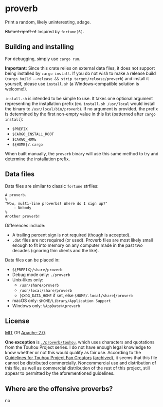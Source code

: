 # proverb
Print a random, likely uninteresting, adage.

~~Blatant ripoff of~~ Inspired by `fortune(6)`.

## Building and installing
For debugging, simply use `cargo run`.

**Important:** Since this crate relies on external data files, it does not
support being installed by `cargo install`. If you do not wish to make a release
build (`cargo build --release && strip target/release/proverb`) and install it
yourself, please use `install.sh` (a Windows-compatible solution is welcome!).

`install.sh` is intended to be simple to use. It takes one optional argument
representing the installation prefix (ex. `install.sh /usr/local` would install
the binary to `/usr/local/bin/proverb`). If no argument is provided, the prefix
is determined by the first non-empty value in this list (patterned after
`cargo install`):
* `$PREFIX`
* `$CARGO_INSTALL_ROOT`
* `$CARGO_HOME`
* `${HOME}/.cargo`

When built manually, the `proverb` binary will use this same method to try and
determine the installation prefix.

## Data files
Data files are similar to classic `fortune` strfiles:
```
A proverb.
%
"Wow, multi-line proverbs! Where do I sign up?"
    — Nobody
%
Another proverb!
```

Differences include:
* A trailing percent sign is not required (though is accepted).
* `.dat` files are not required (or used). Proverb files are most likely small
  enough to fit into memory on any computer made in the past two decades
  (ignoring thin clients and the like).

Data files can be placed in:
* `${PREFIX}/share/proverb`
* Debug mode only: `./proverb`
* Unix-likes only:
  * `/usr/share/proverb`
  * `/usr/local/share/proverb`
  * (`$XDG_DATA_HOME` if set, else `$HOME/.local/share`)`/proverb`
* macOS only: `$HOME/Library/Application Support`
* Windows only: `%AppData%\proverb`

## License
[MIT] OR [Apache-2.0].

**One exception** is [`./proverb/touhou`], which uses characters and
quotations from the Touhou Project series. I do not have enough legal knowledge
to know whether or not this would qualify as fair use. According to the
[Guidelines for Touhou Project Fan Creators] ([archived]),
it seems that this file cannot be distributed commercially. Noncommercial use
and distribution of this file, as well as commercial distribution of the rest
of this project, still appear to permitted by the aforementioned guidelines.

[MIT]: https://github.com/PatchMixolydic/proverb/blob/main/LICENSE-MIT
[Apache-2.0]: https://github.com/PatchMixolydic/proverb/blob/main/LICENSE-APACHE
[`./proverb/touhou`]: https://github.com/PatchMixolydic/proverb/blob/main/proverb/touhou
[Guidelines for Touhou Project Fan Creators]: https://touhou-project.news/guidelines_en/
[archived]: https://web.archive.org/web/20210607213949/https://touhou-project.news/guidelines_en/

## Where are the offensive proverbs?
no
